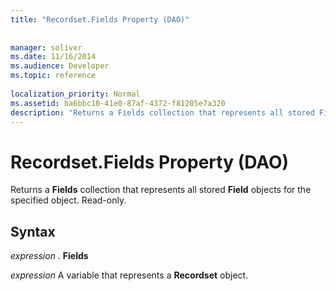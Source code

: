 ```yaml
---
title: "Recordset.Fields Property (DAO)"
 
 
manager: soliver
ms.date: 11/16/2014
ms.audience: Developer
ms.topic: reference
  
localization_priority: Normal
ms.assetid: ba6bbc10-41e0-87af-4372-f81205e7a320
description: "Returns a Fields collection that represents all stored Field objects for the specified object. Read-only."
---
```


# Recordset.Fields Property (DAO)

Returns a **Fields** collection that represents all stored **Field** objects for the specified object. Read-only. 
  
## Syntax

 *expression*  . **Fields**
  
 *expression*  A variable that represents a **Recordset** object. 
  


